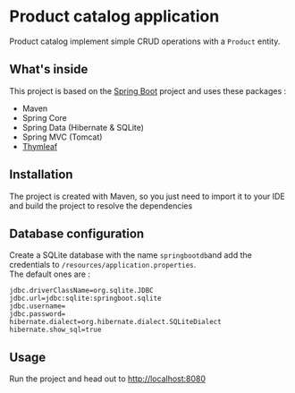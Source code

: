 # Product catalog application

Product catalog implement simple CRUD operations with a `Product` entity.

## What's inside 
This project is based on the [Spring Boot](http://projects.spring.io/spring-boot/) project and uses these packages :
- Maven
- Spring Core
- Spring Data (Hibernate & SQLite)
- Spring MVC (Tomcat)
- [Thymleaf](www.thymeleaf.org)

## Installation 
The project is created with Maven, so you just need to import it to your IDE and build the project to resolve the dependencies

## Database configuration 
Create a SQLite database with the name `springbootdb`and add the credentials to `/resources/application.properties`.  
The default ones are :

```
jdbc.driverClassName=org.sqlite.JDBC
jdbc.url=jdbc:sqlite:springboot.sqlite
jdbc.username=
jdbc.password=
hibernate.dialect=org.hibernate.dialect.SQLiteDialect
hibernate.show_sql=true

```

## Usage 
Run the project and head out to [http://localhost:8080](http://localhost:8080)
